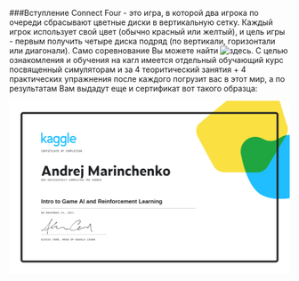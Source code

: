 ###Вступление
Connect Four - это игра, в которой два игрока по очереди сбрасывают цветные диски в вертикальную сетку. Каждый 
 игрок использует свой цвет (обычно красный или желтый), и цель игры - первым получить четыре диска подряд (по 
вертикали, горизонтали или диагонали). Само соревнование Вы можете найти ![здесь](https://www.kaggle.com/c/connectx).
С целью ознакомления и обучения на кагл имеется отдельный обучающий курс посвященный симуляторам и за 4 
теоритический занятия + 4 практических упражнения после каждого погрузит вас в этот мир, а по результатам Вам 
выдадут еще и сертификат вот такого образца: 

![](./img/sertificat.png)
